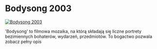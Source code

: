 Bodysong 2003 
=============
[![Bodysong 2003 ](http://vidos.pl/images/player.gif)](http://vidos.pl/bodysong-2003)

 'Bodysong' to filmowa mozaika, na którą składają się liczne portrety bezimiennych bohaterów, wydarzeń, przedmiotów. To bogactwo pozwala zobacz pełny opis
